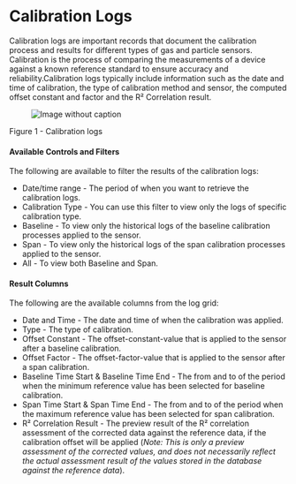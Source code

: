 # Calibration Logs

Calibration logs are important records that document the calibration process and results for different types of gas and particle sensors. Calibration is the process of comparing the measurements of a device against a known reference standard to ensure accuracy and reliability.Calibration logs typically include information such as the date and time of calibration, the type of calibration method and sensor, the computed offset constant and factor and the R² Correlation result.

<figure><img src="https://image-forwarder.notaku.so/aHR0cHM6Ly93d3cubm90aW9uLnNvL2ltYWdlL2h0dHBzJTNBJTJGJTJGcHJvZC1maWxlcy1zZWN1cmUuczMudXMtd2VzdC0yLmFtYXpvbmF3cy5jb20lMkY4YTlhZWQwNi1mODQ0LTRkZTQtYjk2Yi1jMTUyNjkzMWM1NTclMkY4ZDRlNDFiMS0xZDAyLTQyYmQtOTNiOC1kMzVlNDI0NGI5ZTIlMkZpbWFnZS5wbmc_dGFibGU9YmxvY2smc3BhY2VJZD04YTlhZWQwNi1mODQ0LTRkZTQtYjk2Yi1jMTUyNjkzMWM1NTcmaWQ9MTc2ZDliODMtY2NhYy04MDE4LTlmMmUtZWQ5N2U4MjQ2NTFkJmNhY2hlPXYyJndpZHRoPTEyMTguNzU=" alt="Image without caption"><figcaption></figcaption></figure>

Figure 1 - Calibration logs

#### Available Controls and Filters <a href="#id-9aa391d319a548519f985e8db0c165e5" id="id-9aa391d319a548519f985e8db0c165e5"></a>

The following are available to filter the results of the calibration logs:

* Date/time range - The period of when you want to retrieve the calibration logs.
* Calibration Type - You can use this filter to view only the logs of specific calibration type.
* Baseline - To view only the historical logs of the baseline calibration processes applied to the sensor.
* Span - To view only the historical logs of the span calibration processes applied to the sensor.
* All - To view both Baseline and Span.

#### Result Columns <a href="#a070d5fc5c86401097a658c5a9e596d9" id="a070d5fc5c86401097a658c5a9e596d9"></a>

The following are the available columns from the log grid:

* Date and Time - The date and time of when the calibration was applied.
* Type - The type of calibration.
* Offset Constant - The offset-constant-value that is applied to the sensor after a baseline calibration.
* Offset Factor - The offset-factor-value that is applied to the sensor after a span calibration.
* Baseline Time Start & Baseline Time End - The from and to of the period when the minimum reference value has been selected for baseline calibration.
* Span Time Start & Span Time End - The from and to of the period when the maximum reference value has been selected for span calibration.
* R² Correlation Result - The preview result of the R² correlation assessment of the corrected data against the reference data, if the calibration offset will be applied (_Note: This is only a preview assessment of the corrected values, and does not necessarily reflect the actual assessment result of the values stored in the database against the reference data_).
